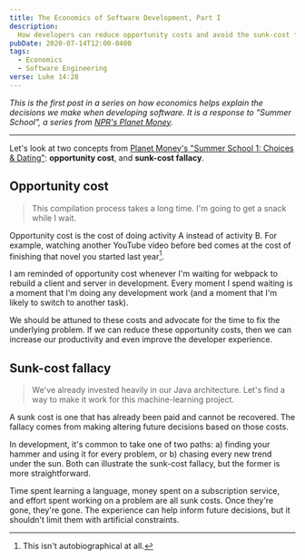 ```yaml
---
title: The Economics of Software Development, Part I
description:
  How developers can reduce opportunity costs and avoid the sunk-cost fallacy
pubDate: 2020-07-14T12:00-0400
tags:
  - Economics
  - Software Engineering
verse: Luke 14:28
---
```


_This is the first post in a series on how economics helps explain the decisions
we make when developing software. It is a response to "Summer School", a series
from [NPR's Planet Money](https://www.npr.org/sections/money/)._

---

Let's look at two concepts from
[Planet Money's "Summer School 1: Choices & Dating"](https://www.npr.org/2020/07/07/888690075/summer-school-1-choices-dating):
**opportunity cost**, and **sunk-cost fallacy**.

## Opportunity cost

> This compilation process takes a long time. I'm going to get a snack while I
> wait.

Opportunity cost is the cost of doing activity A instead of activity B. For
example, watching another YouTube video before bed comes at the cost of
finishing that novel you started last year[^1].

I am reminded of opportunity cost whenever I'm waiting for webpack to rebuild a
client and server in development. Every moment I spend waiting is a moment that
I'm doing any development work (and a moment that I'm likely to switch to
another task).

We should be attuned to these costs and advocate for the time to fix the
underlying problem. If we can reduce these opportunity costs, then we can
increase our productivity and even improve the developer experience.

## Sunk-cost fallacy

> We've already invested heavily in our Java architecture. Let's find a way to
> make it work for this machine-learning project.

A sunk cost is one that has already been paid and cannot be recovered. The
fallacy comes from making altering future decisions based on those costs.

In development, it's common to take one of two paths: a) finding your hammer and
using it for every problem, or b) chasing every new trend under the sun. Both
can illustrate the sunk-cost fallacy, but the former is more straightforward.

Time spent learning a language, money spent on a subscription service, and
effort spent working on a problem are all sunk costs. Once they're gone, they're
gone. The experience can help inform future decisions, but it shouldn't limit
them with artificial constraints.

[^1]: This isn't autobiographical at all.
